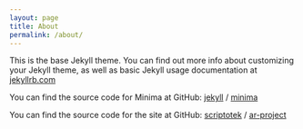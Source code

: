 ```yaml
---
layout: page
title: About
permalink: /about/
---
```


This is the base Jekyll theme. You can find out more info about customizing your Jekyll theme, as well as basic Jekyll usage documentation at [jekyllrb.com](https://jekyllrb.com/)

You can find the source code for Minima at GitHub:
[jekyll][jekyll-organization] /
[minima](https://github.com/jekyll/minima)

You can find the source code for the site at GitHub:
[scriptotek](https://github.com/scriptotek) /
[ar-project](https://github.com/scriptotek/ar-project)


[jekyll-organization]: https://github.com/jekyll
